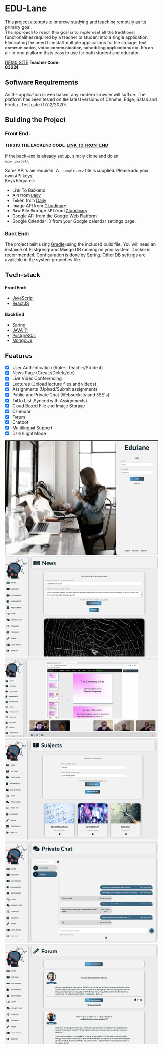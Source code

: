 # EDU-Lane

This project attempts to improve studying and teaching remotely as its primary goal.  
The approach to reach this goal is to implement all the traditional functionalities required by a teacher or student into a single application. Eliminating the need to install multiple applications for file storage, text communication, video communication, scheduling applications etc. It's an all-in-one platform thats easy to use for both student and educator.

[DEMO SITE](https://edulane-sda.web.app/)
**Teacher Code:   
83224**

## Software Requirements

As the application is web based, any modern browser will suffice. The platform has been tested on the latest versions of Chrome, Edge, Safari and Firefox. Test date (17/12/2020).

## Building the Project
### Front End:
#### THIS IS THE BACKEND CODE, [LINK TO FRONTEND](https://github.com/Team-200-SDA/front-end)
If the back-end is already set up, simply clone and do an  
`npm install`

Some API's are required. A `_sample.env` file is supplied. Please add your own API keys.  
Keys Required:  
- Link To Backend
- API from [Daily](https://www.daily.co/)
- Token from [Daily](https://www.daily.co/)
- Image API from [Cloudinary](https://cloudinary.com/)
- Raw File Storage API from [Cloudinary](https://cloudinary.com/)
- Google API from the [Google Web Platform](https://cloud.google.com/apis)
- Google Calendar ID from your Google calendar settings page. 

### Back End:
The project built using [Gradle](https://gradle.org) using the included build file.
You will need an instance of Postgresql and Mongo DB running on your system. Docker is recommended. Configuration is done by Spring. Other DB settings are available in the system.properties file.

## Tech-stack
#### Front End:
- [JavaScript](https://www.javascript.com/)
- [ReactJS](https://reactjs.org/)
#### Back End
- [Spring](https://spring.io/projects/spring-boot)
- [JAVA 11](https://www.oracle.com/java/technologies/javase-jdk11-downloads.html)
- [PostgreSQL](https://www.postgresql.org/)
- [MongoDB](https://www.mongodb.com/)

## Features

- [x] User Authentication (Roles: Teacher/Student)
- [x] News Page (Create/Delete/etc)
- [x] Live Video Conferencing
- [x] Lectures (Upload lecture files and videos)
- [x] Assignments (Upload/Submit assignments)
- [x] Public and Private Chat (Websockets and SSE's)
- [x] ToDo List (Synced with Assignments)
- [x] Cloud Based File and Image Storage
- [x] Calendar
- [x] Forum
- [x] Chatbot
- [x] Multilingual Support
- [x] Dark/Light Mode

![](https://github.com/Team-200-SDA/front-end/blob/forumFE/src/assets/images/Login_Page_readme.png)
![](https://github.com/Team-200-SDA/front-end/blob/forumFE/src/assets/images/homepage.png)
![](https://github.com/Team-200-SDA/front-end/blob/forumFE/src/assets/images/live.png)
![](https://github.com/Team-200-SDA/front-end/blob/forumFE/src/assets/images/subjects.png)
![](https://github.com/Team-200-SDA/front-end/blob/forumFE/src/assets/images/private_chat.png)
![](https://github.com/Team-200-SDA/front-end/blob/forumFE/src/assets/images/forum.png)

